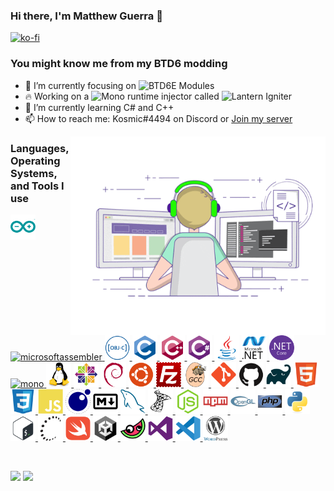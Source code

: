 ### Hi there, I'm Matthew Guerra 👋
[![ko-fi](https://ko-fi.com/img/githubbutton_sm.svg)](https://ko-fi.com/K3K04LYSO)

### You might know me from my BTD6 modding

- 🔭 I’m currently focusing on ![BTD6E Modules](https://github.com/1330-Studios/BTD6E-Modules)
- 🔥 Working on a ![Mono](https://github.com/mono/mono) runtime injector called ![Lantern Igniter](https://github.com/1330-Studios/LanternIgniter)
- 🌱 I’m currently learning C# and C++
- 📫 How to reach me: Kosmic#4494 on Discord or [Join my server](https://discord.gg/1330studios)

<img align="right" alt="GIF" src="https://raw.githubusercontent.com/KosmicShovel/KosmicShovel/main/t.gif" width="408" height="318" />

### Languages, Operating Systems, and Tools I use
<p align="left">
  <a href="https://www.arduino.cc/" target="_blank"> <img src="https://raw.githubusercontent.com/devicons/devicon/master/icons/arduino/arduino-original.svg" alt="arduino" width="40" height="40"/> </a>
  <a href="https://docs.microsoft.com/en-us/cpp/intrinsics/" target="_blank"> <img src="https://docs.microsoft.com/en-us/cpp/media/index/logo-asm.svg" alt="microsoftassembler" width="40" height="40"/> </a>
    <a href="https://en.wikipedia.org/wiki/Objective-C" target="_blank"> <img src="https://raw.githubusercontent.com/devicons/devicon/master/icons/objectivec/objectivec-plain.svg" alt="objectivec" width="40" height="40"/> </a>
  <a href="https://docs.microsoft.com/en-us/cpp/c-language/" target="_blank"> <img src="https://raw.githubusercontent.com/devicons/devicon/master/icons/c/c-original.svg" alt="c" width="40" height="40"/> </a>
  <a href="https://docs.microsoft.com/en-us/cpp/" target="_blank"> <img src="https://raw.githubusercontent.com/devicons/devicon/master/icons/cplusplus/cplusplus-original.svg" alt="cplusplus" width="40" height="40"/> </a>
  <a href="https://dotnet.microsoft.com/languages/csharp" target="_blank"> <img src="https://raw.githubusercontent.com/devicons/devicon/master/icons/csharp/csharp-original.svg" alt="csharp" width="40" height="40"/> </a>
  <a href="https://www.java.com/en/" target="_blank"> <img src="https://raw.githubusercontent.com/devicons/devicon/master/icons/java/java-original.svg" alt="java" width="40" height="40"/> </a>
  <a href="https://dotnet.microsoft.com/" target="_blank"> <img src="https://raw.githubusercontent.com/devicons/devicon/master/icons/dot-net/dot-net-original-wordmark.svg" alt="dotnet" width="40" height="40"/> </a>
  <a href="https://dotnet.microsoft.com/" target="_blank"> <img src="https://raw.githubusercontent.com/devicons/devicon/master/icons/dotnetcore/dotnetcore-original.svg" alt="dotnetcore" width="40" height="40"/> </a>
  <a href="https://www.mono-project.com/" target="_blank"> <img src="https://upload.wikimedia.org/wikipedia/commons/thumb/c/cc/Mono_Project_Logo.svg/852px-Mono_Project_Logo.svg.png" alt="mono" width="40" height="40"/> </a>
  <a href="https://www.linux.org/" target="_blank"> <img src="https://raw.githubusercontent.com/devicons/devicon/master/icons/linux/linux-original.svg" alt="linux" width="40" height="40"/> </a>
  <a href="https://www.centos.org/" target="_blank"> <img src="https://raw.githubusercontent.com/devicons/devicon/master/icons/centos/centos-original.svg" alt="centos" width="40" height="40"/> </a>
  <a href="https://www.debian.org/" target="_blank"> <img src="https://raw.githubusercontent.com/devicons/devicon/master/icons/debian/debian-original.svg" alt="debian" width="40" height="40"/> </a>
  <a href="https://ubuntu.com/" target="_blank"> <img src="https://raw.githubusercontent.com/devicons/devicon/master/icons/ubuntu/ubuntu-plain.svg" alt="ubuntu" width="40" height="40"/> </a>
  <a href="https://filezilla-project.org/" target="_blank"> <img src="https://raw.githubusercontent.com/devicons/devicon/master/icons/filezilla/filezilla-plain.svg" alt="filezilla" width="40" height="40"/> </a>
  <a href="https://gcc.gnu.org/" target="_blank"> <img src="https://raw.githubusercontent.com/devicons/devicon/master/icons/gcc/gcc-original.svg" alt="gcc" width="40" height="40"/> </a>
  <a href="https://git-scm.com/" target="_blank"> <img src="https://raw.githubusercontent.com/devicons/devicon/master/icons/git/git-original.svg" alt="git" width="40" height="40"/> </a>
  <a href="https://github.com/" target="_blank"> <img src="https://raw.githubusercontent.com/devicons/devicon/master/icons/github/github-original.svg" alt="github" width="40" height="40"/> </a>
  <a href="https://gradle.org/" target="_blank"> <img src="https://raw.githubusercontent.com/devicons/devicon/master/icons/gradle/gradle-plain.svg" alt="gradle" width="40" height="40"/> </a>
  <a href="https://en.wikipedia.org/wiki/HTML5" target="_blank"> <img src="https://raw.githubusercontent.com/devicons/devicon/master/icons/html5/html5-original.svg" alt="css3" width="40" height="40"/> </a>
  <a href="https://www.css3.info/" target="_blank"> <img src="https://raw.githubusercontent.com/devicons/devicon/master/icons/css3/css3-original.svg" alt="html5" width="40" height="40"/> </a>
  <a href="https://www.javascript.com/" target="_blank"> <img src="https://raw.githubusercontent.com/devicons/devicon/master/icons/javascript/javascript-plain.svg" alt="javascript" width="40" height="40"/> </a>
  <a href="https://www.lua.org/" target="_blank"> <img src="https://raw.githubusercontent.com/devicons/devicon/master/icons/lua/lua-original.svg" alt="lua" width="40" height="40"/> </a>
  <a href="https://www.markdownguide.org/" target="_blank"> <img src="https://raw.githubusercontent.com/devicons/devicon/master/icons/markdown/markdown-original.svg" alt="md" width="40" height="40"/> </a>
  <a href="https://www.mysql.com/" target="_blank"> <img src="https://raw.githubusercontent.com/devicons/devicon/master/icons/mysql/mysql-plain.svg" alt="microsoftsqlserver" width="40" height="40"/> </a>
  <a href="https://www.microsoft.com/en-us/sql-server/sql-server-2019" target="_blank"> <img src="https://raw.githubusercontent.com/devicons/devicon/master/icons/microsoftsqlserver/microsoftsqlserver-plain.svg" alt="microsoftsqlserver" width="40" height="40"/> </a>
  <a href="https://nodejs.org/en/" target="_blank"> <img src="https://raw.githubusercontent.com/devicons/devicon/master/icons/nodejs/nodejs-plain.svg" alt="nodejs" width="40" height="40"/> </a>
  <a href="https://www.npmjs.com/" target="_blank"> <img src="https://raw.githubusercontent.com/devicons/devicon/master/icons/npm/npm-original-wordmark.svg" alt="npm" width="40" height="40"/> </a>
  <a href="https://www.opengl.org/" target="_blank"> <img src="https://raw.githubusercontent.com/devicons/devicon/master/icons/opengl/opengl-original.svg" alt="opengl" width="40" height="40"/> </a>
  <a href="https://www.php.net/" target="_blank"> <img src="https://raw.githubusercontent.com/devicons/devicon/master/icons/php/php-original.svg" alt="php" width="40" height="40"/> </a>
  <a href="https://www.python.org/" target="_blank"> <img src="https://raw.githubusercontent.com/devicons/devicon/master/icons/python/python-original.svg" alt="python" width="40" height="40"/> </a>
  <a href="https://www.gnu.org/software/bash/" target="_blank"> <img src="https://raw.githubusercontent.com/devicons/devicon/master/icons/bash/bash-original.svg" alt="bash" width="40" height="40"/> </a>
  <a href="https://en.wikipedia.org/wiki/Secure_Shell" target="_blank"> <img src="https://raw.githubusercontent.com/devicons/devicon/master/icons/ssh/ssh-original.svg" alt="ssh" width="40" height="40"/> </a>
  <a href="https://developer.apple.com/swift/" target="_blank"> <img src="https://raw.githubusercontent.com/devicons/devicon/master/icons/swift/swift-original.svg" alt="swift" width="40" height="40"/> </a>
  <a href="https://unity.com/" target="_blank"> <img src="https://raw.githubusercontent.com/KosmicShovel/KosmicShovel/main/u.png" alt="unity" width="40" height="40"/> </a>
  <a href="https://github.com/LavaGang/MelonLoader" target="_blank"> <img src="https://raw.githubusercontent.com/LavaGang/MelonWiki/master/docs/_media/logo.svg" alt="melonloader" width="40" height="40"/> </a>
  <a href="https://visualstudio.microsoft.com/" target="_blank"> <img src="https://raw.githubusercontent.com/devicons/devicon/master/icons/visualstudio/visualstudio-plain.svg" alt="visualstudio" width="40" height="40"/> </a>
  <a href="https://visualstudio.microsoft.com/" target="_blank"> <img src="https://raw.githubusercontent.com/devicons/devicon/master/icons/vscode/vscode-original.svg" alt="vscode" width="40" height="40"/> </a>
  <a href="https://wordpress.com/" target="_blank"> <img src="https://raw.githubusercontent.com/devicons/devicon/master/icons/wordpress/wordpress-original.svg" alt="wordpress" width="40" height="40"/> </a>
</p>

</br>

<p>
  <img height="180em" src="https://github-readme-stats.vercel.app/api?username=KosmicShovel&show_icons=true&hide_border=true&&count_private=true&include_all_commits=true&show_icons=true&theme=dark" />
  <img height="180em" src="https://github-readme-stats.vercel.app/api/top-langs/?username=KosmicShovel&exclude_repo=KNN-Image-Classification&show_icons=true&hide_border=true&layout=compact&langs_count=8&show_icons=true&theme=dark"/>
</p>
